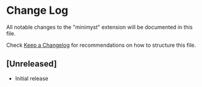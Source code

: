 # Change Log

All notable changes to the "minimyst" extension will be documented in this file.

Check [Keep a Changelog](http://keepachangelog.com/) for recommendations on how to structure this file.

## [Unreleased]

- Initial release
